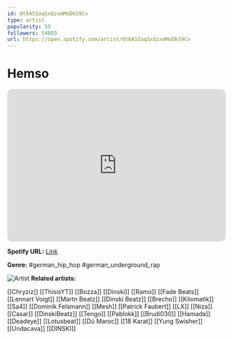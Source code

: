 ```yaml
---
id: 0t6A5IoqSxQzxmMoDkS9Cv
type: artist
popularity: 55
followers: 54803
url: https://open.spotify.com/artist/0t6A5IoqSxQzxmMoDkS9Cv
---
```

# Hemso

<iframe style="border-radius:12px" src="https://open.spotify.com/embed/artist/0t6A5IoqSxQzxmMoDkS9Cv" width="100%" height="352" frameBorder="0" allowfullscreen="" allow="autoplay; clipboard-write; encrypted-media; fullscreen; picture-in-picture" loading="lazy"></iframe>

**Spotify URL:** [Link](https://open.spotify.com/artist/0t6A5IoqSxQzxmMoDkS9Cv)

**Genre:**  #german_hip_hop #german_underground_rap

![Artist](https://i.scdn.co/image/ab6761610000e5ebc28fb47d78ff5330ebcf47c7)
**Related artists:**

[[Chryziz]]
[[ThisisYT]]
[[Bozza]]
[[Dinski]]
[[Ramo]]
[[Fade Beats]]
[[Lennart Voigt]]
[[Martn Beatz]]
[[Dinski Beatz]]
[[Brecho]]
[[Kilomatik]]
[[Sa4]]
[[Dominik Felsmann]]
[[Mesh]]
[[Patrick Faubert]]
[[LX]]
[[Niza]]
[[Casar]]
[[DinskiBeatz]]
[[Tengo]]
[[Pablokk]]
[[Brudi030]]
[[Hamada]]
[[Deadeye]]
[[Lotusbeat]]
[[Dú Maroc]]
[[18 Karat]]
[[Yung Swisher]]
[[Undacava]]
[[DINSKI]]
